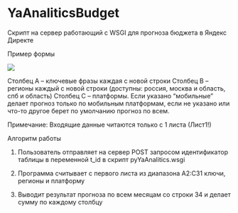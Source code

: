 # YaAnaliticsBudget
Скрипт на сервер работающий с WSGI для прогноза бюджета в Яндекс Директе

Пример формы

![](https://github.com/PAvel00m/YaAnaliticsBudget/blob/master/1.png)
 
Столбец А – ключевые фразы каждая с новой строки
Столбец B – регионы каждый с новой строки (доступны: россия, москва и область, спб и область)
Столбец C – платформы. Если указано “мобильные” делает прогноз только по мобильным платформам, если не указано или что-то другое берет по умолчанию прогноз по всем.


Примечание: Входящие данные читаются только с 1 листа (Лист1!)
 






Алгоритм работы
1.	Пользователь отправляет на сервер POST запросом идентификатор таблицы в переменной t_id в скрипт pyYaAnalitics.wsgi
 
2.	Программа считывает с первого листа из диапазона А2:С31 ключи, регионы и платформу
3.	Выводит результат прогноза по всем месяцам со строки 34 и делает сумму по каждому столбцу

